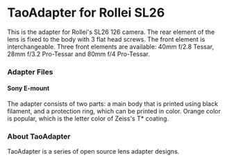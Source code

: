 # TaoAdapter for Rollei SL26

This is the adapter for Rollei's SL26 126 camera. The rear element of the lens is fixed to the body with 3 flat head screws. The front element is interchangeable. Three front elements are available: 40mm f/2.8 Tessar, 28mm f/3.2 Pro-Tessar and 80mm f/4 Pro-Tessar.

### Adapter Files

#### Sony E-mount

The adapter consists of two parts: a main body that is printed using black filament, and a protection ring, which can be printed in color. Orange color is popular, which is the letter color of Zeiss's T* coating.

### About TaoAdapter

TaoAdapter is a series of open source lens adapter designs.